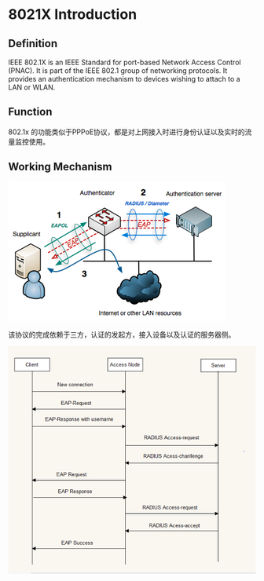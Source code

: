 # 8021X Introduction
## Definition
IEEE 802.1X is an IEEE Standard for port-based Network Access Control (PNAC). It is part of the IEEE 802.1 group of networking protocols. It provides an authentication mechanism to devices wishing to attach to a LAN or WLAN.
## Function
802.1x 的功能类似于PPPoE协议，都是对上网接入时进行身份认证以及实时的流量监控使用。
## Working Mechanism
![](pic/8021x.png)

该协议的完成依赖于三方，认证的发起方，接入设备以及认证的服务器侧。

![](pic/8021x1.png)
